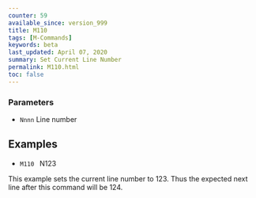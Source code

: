 ```yaml
---
counter: 59
available_since: version_999
title: M110
tags: [M-Commands] 
keywords: beta 
last_updated: April 07, 2020 
summary: Set Current Line Number 
permalink: M110.html
toc: false 
---
```



### Parameters

* `Nnnn` Line number

## Examples

* ` M110  ` N123

This example sets the current line number to 123. Thus the expected next line after this command will be 124.

